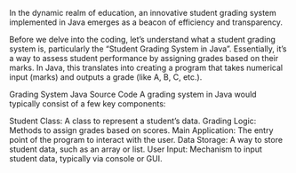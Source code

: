 In the dynamic realm of education, an innovative student grading system implemented in Java emerges as a beacon of efficiency and transparency.

Before we delve into the coding, let’s understand what a student grading system is, particularly the “Student Grading System in Java”. Essentially, it’s a way to assess student performance by assigning grades based on their marks. In Java, this translates into creating a program that takes numerical input (marks) and outputs a grade (like A, B, C, etc.).

Grading System Java Source Code
A grading system in Java would typically consist of a few key components:

Student Class: A class to represent a student’s data.
Grading Logic: Methods to assign grades based on scores.
Main Application: The entry point of the program to interact with the user.
Data Storage: A way to store student data, such as an array or list.
User Input: Mechanism to input student data, typically via console or GUI.
